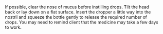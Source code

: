 If possible, clear the nose of mucus before instilling drops. Tilt the head back or lay down on a flat surface. Insert the dropper a little way into the nostril and squeeze the bottle gently to release the required number of drops. You may need to remind client that the medicine may take a few days to work.
